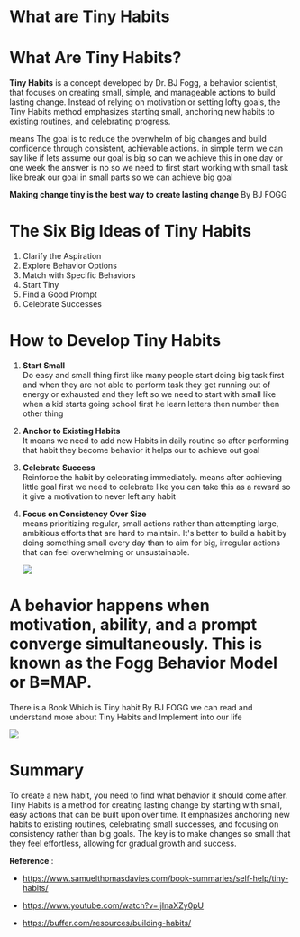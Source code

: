 # What are Tiny Habits



# What Are Tiny Habits?

**Tiny Habits** is a concept developed by Dr. BJ Fogg, a behavior scientist, that focuses on creating small, simple, and manageable actions to build lasting change. Instead of relying on motivation or setting lofty goals, the Tiny Habits method emphasizes starting small, anchoring new habits to existing routines, and celebrating progress.

 means The goal is to reduce the overwhelm of big changes and build confidence through consistent, achievable actions. in simple term we can say like if lets assume our goal is big so can we achieve this in one day or one week the answer is no so we need to first start working with small task like break our goal in small parts so we can achieve big goal
 
 **Making change tiny is the best way to create lasting change** By BJ FOGG

 # The Six Big Ideas of Tiny Habits

1. Clarify the Aspiration  
2. Explore Behavior Options  
3. Match with Specific Behaviors  
4. Start Tiny  
5. Find a Good Prompt  
6. Celebrate Successes  


# How to Develop Tiny Habits

1. **Start Small**  
   Do easy and small thing first like many people start doing big task first and when they are not able to  perform task they get running out of energy or exhausted and they left so we need to start with small like when a kid starts going school first he learn letters then number then other thing 


2. **Anchor to Existing Habits**  
    It means we need to add new Habits in daily routine so after performing that habit they become behavior it helps our to achieve out goal  
   

3. **Celebrate Success**  
   Reinforce the habit by celebrating immediately. means after achieving little goal first we need to celebrate like you can take this as a reward so it give a motivation to never left any habit

4. **Focus on Consistency Over Size**  
   means prioritizing regular, small actions rather than attempting large, ambitious efforts that are hard to maintain. It's better to build a habit by doing something small every day than to aim for big, irregular actions that can feel overwhelming or unsustainable.

   <img src="https://tinyhabits.com/wp-content/uploads/2022/05/Tiny-Habits-5-Day-Timeline-5.17.22-1-scaled.jpg">


# A behavior happens when motivation, ability, and a prompt converge simultaneously. This is known as the Fogg Behavior Model or B=MAP.
 There is a Book Which is Tiny habit By BJ FOGG we can read and understand more about Tiny Habits and Implement into our life

 <img src="https://m.media-amazon.com/images/I/71HQgCxd5AL._AC_UF1000,1000_QL80_.jpg">


# Summary 
To create a new habit, you need to find what behavior it should come after. Tiny Habits is a method for creating lasting change by starting with small, easy actions that can be built upon over time. It emphasizes anchoring new habits to existing routines, celebrating small successes, and focusing on consistency rather than big goals. The key is to make changes so small that they feel effortless, allowing for gradual growth and success.

**Reference** : 
* <a href="https://www.samuelthomasdavies.com/book-summaries/self-help/tiny-habits/">https://www.samuelthomasdavies.com/book-summaries/self-help/tiny-habits/ </a>
* <a href="https://www.youtube.com/watch?v=ijInaXZy0pU"> https://www.youtube.com/watch?v=ijInaXZy0pU</a>

* <a href="https://buffer.com/resources/building-habits/">https://buffer.com/resources/building-habits/</a>


